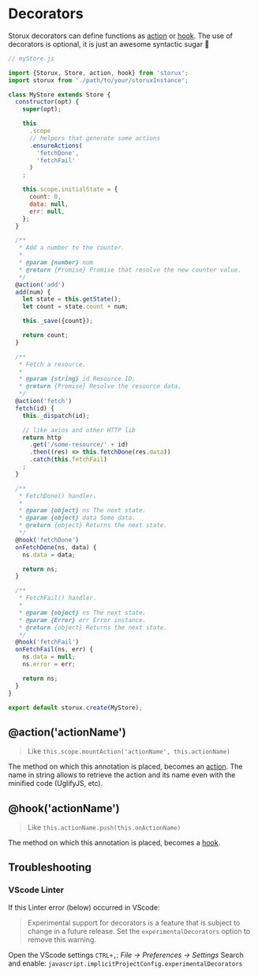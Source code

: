 # Decorators

Storux decorators can define functions as [action](actions.md) or [hook](hooks.md).
The use of decorators is optional, it is just an awesome syntactic sugar 🦄

```js
// myStore.js

import {Storux, Store, action, hook} from 'storux';
import storux from './path/to/your/storuxInstance';

class MyStore extends Store {
  constructor(opt) {
    super(opt);

    this
      .scope
      // helpers that generate some actions
      .ensureActions(
        'fetchDone',
        'fetchFail'
      )
    ;

    this.scope.initialState = {
      count: 0,
      data: null,
      err: null,
    };
  }

  /**
   * Add a number to the counter.
   *
   * @param {number} num
   * @return {Promise} Promise that resolve the new counter value.
   */
  @action('add')
  add(num) {
    let state = this.getState();
    let count = state.count + num;

    this._save({count});

    return count;
  }

  /**
   * Fetch a resource.
   *
   * @param {string} id Resource ID.
   * @return {Promise} Resolve the resource data.
   */
  @action('fetch')
  fetch(id) {
    this._dispatch(id);

    // like axios and other HTTP lib
    return http
      .get('/some-resource/' + id)
      .then((res) => this.fetchDone(res.data))
      .catch(this.fetchFail)
    ;
  }

  /**
   * FetchDone() handler.
   *
   * @param {object} ns The next state.
   * @param {object} data Some data.
   * @return {object} Returns the next state.
   */
  @hook('fetchDone')
  onFetchDone(ns, data) {
    ns.data = data;

    return ns;
  }

  /**
   * FetchFail() handler.
   *
   * @param {object} ns The next state.
   * @param {Error} err Error instance.
   * @return {object} Returns the next state.
   */
  @hook('fetchFail')
  onFetchFail(ns, err) {
    ns.data = null;
    ns.error = err;

    return ns;
  }
}

export default storux.create(MyStore);
```

## @action('actionName')

> Like `this.scope.mountAction('actionName', this.actionName)`

The method on which this annotation is placed, becomes an [action](actions.md).
The name in string allows to retrieve the action and its name even with the minified code (UglifyJS, etc).

## @hook('actionName')

> Like `this.actionName.push(this.onActionName)`

The method on which this annotation is placed, becomes a [hook](hooks.md).

## Troubleshooting

### VScode Linter

If this Linter error (below) occurred in VScode:

> Experimental support for decorators is a feature that is subject to change in a future release. Set the `experimentalDecorators` option to remove this warning.

Open the VScode settings `CTRL+,`: _File -> Preferences -> Settings_
Search and enable:
`javascript.implicitProjectConfig.experimentalDecorators`
